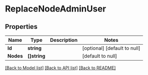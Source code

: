 # ReplaceNodeAdminUser

## Properties
Name | Type | Description | Notes
------------ | ------------- | ------------- | -------------
**Id** | **string** |  | [optional] [default to null]
**Nodes** | **[]string** |  | [default to null]

[[Back to Model list]](../README.md#documentation-for-models) [[Back to API list]](../README.md#documentation-for-api-endpoints) [[Back to README]](../README.md)


